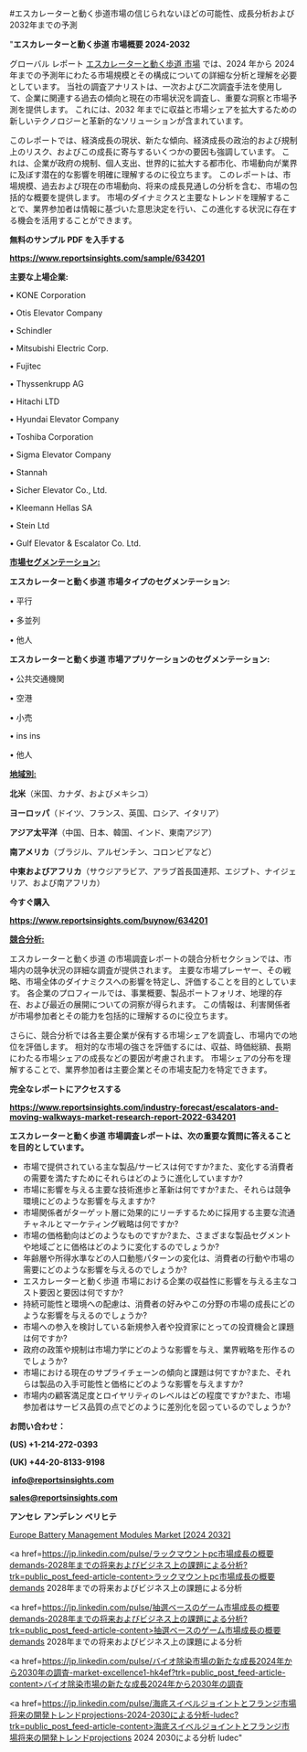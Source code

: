 #エスカレーターと動く歩道市場の信じられないほどの可能性、成長分析および2032年までの予測

"<strong>エスカレーターと動く歩道 市場概要 2024-2032</strong>

グローバル レポート <a href=https://www.reportsinsights.com/sample/634201>エスカレーターと動く歩道 市場</a> では、2024 年から 2024 年までの予測年にわたる市場規模とその構成についての詳細な分析と理解を必要としています。 当社の調査アナリストは、一次および二次調査手法を使用して、企業に関連する過去の傾向と現在の市場状況を調査し、重要な洞察と市場予測を提供します。 これには、2032 年までに収益と市場シェアを拡大​​するための新しいテクノロジーと革新的なソリューションが含まれています。

このレポートでは、経済成長の現状、新たな傾向、経済成長の政治的および規制上のリスク、およびこの成長に寄与するいくつかの要因も強調しています。 これは、企業が政府の規制、個人支出、世界的に拡大する都市化、市場動向が業界に及ぼす潜在的な影響を明確に理解するのに役立ちます。 このレポートは、市場規模、過去および現在の市場動向、将来の成長見通しの分析を含む、市場の包括的な概要を提供します。 市場のダイナミクスと主要なトレンドを理解することで、業界参加者は情報に基づいた意思決定を行い、この進化する状況に存在する機会を活用することができます。

<strong><b>無料のサンプル PDF を入手する</b></strong>

<a href=https://www.reportsinsights.com/sample/634201><strong><u>https://www.reportsinsights.com/sample/634201</u></strong></a>

<strong>主要な上場企業:</strong>

• KONE Corporation

• Otis Elevator Company

• Schindler

• Mitsubishi Electric Corp.

• Fujitec

• Thyssenkrupp AG

• Hitachi LTD

• Hyundai Elevator Company

• Toshiba Corporation

• Sigma Elevator Company

• Stannah

• Sicher Elevator Co., Ltd.

• Kleemann Hellas SA

• Stein Ltd

• Gulf Elevator & Escalator Co. Ltd.

<strong><u>市場セグメンテーション</u></strong><strong><u>:</u></strong>

<strong>エスカレーターと動く歩道 市場タイプのセグメンテーション:</strong>

• 平行

• 多並列

• 他人

<strong>エスカレーターと動く歩道 市場アプリケーションのセグメンテーション:</strong>

• 公共交通機関

• 空港

• 小売

• ins ins

• 他人

<strong><u>地域別</u></strong><strong><u>:</u></strong>

<strong>北米</strong>（米国、カナダ、およびメキシコ）

<strong>ヨーロッパ</strong>（ドイツ、フランス、英国、ロシア、イタリア）

<strong>アジア太平洋</strong>（中国、日本、韓国、インド、東南アジア）

<strong>南アメリカ</strong>（ブラジル、アルゼンチン、コロンビアなど）

<strong>中東およびアフリカ</strong>（サウジアラビア、アラブ首長国連邦、エジプト、ナイジェリア、および南アフリカ）

<strong>今すぐ購入</strong>

<a href=https://www.reportsinsights.com/buynow/634201><strong><u>https://www.reportsinsights.com/buynow/634201</u></strong></a>

<strong><u>競合分析:</u></strong>

エスカレーターと動く歩道 の市場調査レポートの競合分析セクションでは、市場内の競争状況の詳細な調査が提供されます。 主要な市場プレーヤー、その戦略、市場全体のダイナミクスへの影響を特定し、評価することを目的としています。 各企業のプロフィールでは、事業概要、製品ポートフォリオ、地理的存在、および最近の展開についての洞察が得られます。 この情報は、利害関係者が市場参加者とその能力を包括的に理解するのに役立ちます。

さらに、競合分析では各主要企業が保有する市場シェアを調査し、市場内での地位を評価します。 相対的な市場の強さを評価するには、収益、時価総額、長期にわたる市場シェアの成長などの要因が考慮されます。 市場シェアの分布を理解することで、業界参加者は主要企業とその市場支配力を特定できます。

<strong>完全なレポートにアクセスする</strong>

<a href=https://www.reportsinsights.com/industry-forecast/escalators-and-moving-walkways-market-research-report-2022-634201><strong><u><b>https://www.reportsinsights.com/industry-forecast/escalators-and-moving-walkways-market-research-report-2022-634201</b></u></strong></a>

<strong><b>エスカレーターと動く歩道 市場調査レポートは、次の重要な質問に答えることを目的としています。</b></strong>
<ul>
  <li>市場で提供されている主な製品/サービスは何ですか?また、変化する消費者の需要を満たすためにそれらはどのように進化していますか?</li>
  <li>市場に影響を与える主要な技術進歩と革新は何ですか?また、それらは競争環境にどのような影響を与えますか?</li>
  <li>市場関係者がターゲット層に効果的にリーチするために採用する主要な流通チャネルとマーケティング戦略は何ですか?</li>
  <li>市場の価格動向はどのようなものですか?また、さまざまな製品セグメントや地域ごとに価格はどのように変化するのでしょうか?</li>
  <li>年齢層や所得水準などの人口動態パターンの変化は、消費者の行動や市場の需要にどのような影響を与えるのでしょうか?</li>
  <li>エスカレーターと動く歩道 市場における企業の収益性に影響を与える主なコスト要因と要因は何ですか?</li>
  <li>持続可能性と環境への配慮は、消費者の好みやこの分野の市場の成長にどのような影響を与えるのでしょうか?</li>
  <li>市場への参入を検討している新規参入者や投資家にとっての投資機会と課題は何ですか?</li>
  <li>政府の政策や規制は市場力学にどのような影響を与え、業界戦略を形作るのでしょうか?</li>
  <li>市場における現在のサプライチェーンの傾向と課題は何ですか?また、それらは製品の入手可能性と価格にどのような影響を与えますか?</li>
  <li>市場内の顧客満足度とロイヤリティのレベルはどの程度ですか?また、市場参加者はサービス品質の点でどのように差別化を図っているのでしょうか?</li>
</ul>
<strong>お問い合わせ：</strong>

<strong>(US) +1-214-272-0393</strong>

<strong>(UK) +44-20-8133-9198</strong>

<strong> </strong><a href=info@reportsinsights.com><strong><u>info@reportsinsights.com</u></strong></a>

<a href=sales@reportsinsights.com><strong><u>sales@reportsinsights.com</u></strong></a>

<strong>アンセレ アンデレン ベリヒテ</strong>

<a href=https://www.linkedin.com/pulse/europe-battery-management-modules-market-vghqf/>Europe Battery Management Modules Market [2024 2032]</a>

<a href=https://jp.linkedin.com/pulse/ラックマウントpc市場成長の概要demands-2028年までの将来およびビジネス上の課題による分析?trk=public_post_feed-article-content>ラックマウントpc市場成長の概要demands 2028年までの将来およびビジネス上の課題による分析</a>

<a href=https://jp.linkedin.com/pulse/抽選ベースのゲーム市場成長の概要demands-2028年までの将来およびビジネス上の課題による分析?trk=public_post_feed-article-content>抽選ベースのゲーム市場成長の概要demands 2028年までの将来およびビジネス上の課題による分析</a>

<a href=https://jp.linkedin.com/pulse/バイオ除染市場の新たな成長2024年から2030年の調査-market-excellence1-hk4ef?trk=public_post_feed-article-content>バイオ除染市場の新たな成長2024年から2030年の調査</a>

<a href=https://jp.linkedin.com/pulse/海底スイベルジョイントとフランジ市場将来の開発トレンドprojections-2024-2030による分析-ludec?trk=public_post_feed-article-content>海底スイベルジョイントとフランジ市場将来の開発トレンドprojections 2024 2030による分析 ludec</a>"
